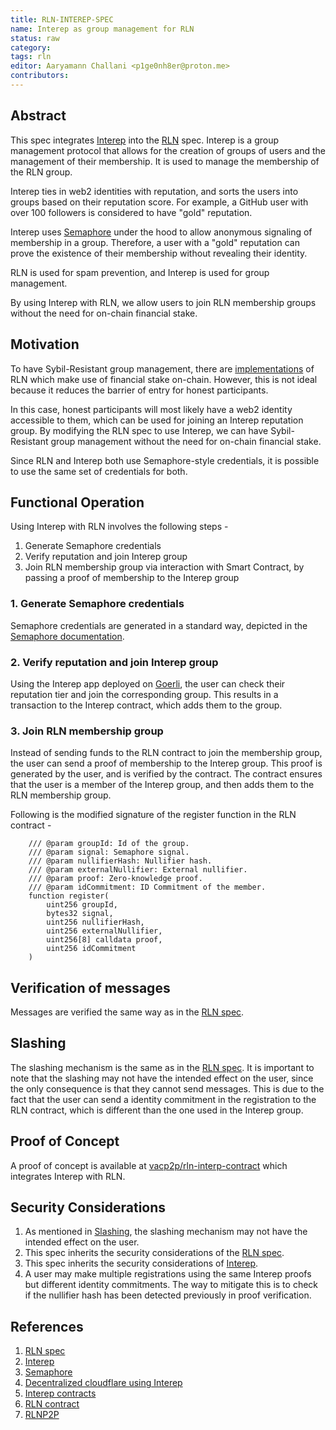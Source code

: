 ```yaml
---
title: RLN-INTEREP-SPEC
name: Interep as group management for RLN
status: raw
category:  
tags: rln
editor: Aaryamann Challani <p1ge0nh8er@proton.me>
contributors:
---
```


## Abstract

This spec integrates [Interep](https://interep.link) into the [RLN](../32/rln-v1.md) spec. 
Interep is a group management protocol that allows for the creation of groups of users and the management of their membership. 
It is used to manage the membership of the RLN group.

Interep ties in web2 identities with reputation, and sorts the users into groups based on their reputation score.
For example, a GitHub user with over 100 followers is considered to have "gold" reputation.

Interep uses [Semaphore](https://semaphore.appliedzkp.org/) under the hood to allow anonymous signaling of membership in a group.
Therefore, a user with a "gold" reputation can prove the existence of their membership without revealing their identity.

RLN is used for spam prevention, and Interep is used for group management.

By using Interep with RLN, we allow users to join RLN membership groups without the need for on-chain financial stake.

## Motivation

To have Sybil-Resistant group management, there are [implementations](https://github.com/vacp2p/rln-contract) of RLN which make use of financial stake on-chain.
However, this is not ideal because it reduces the barrier of entry for honest participants.

In this case, honest participants will most likely have a web2 identity accessible to them, which can be used for joining an Interep reputation group.
By modifying the RLN spec to use Interep, we can have Sybil-Resistant group management without the need for on-chain financial stake.

Since RLN and Interep both use Semaphore-style credentials, it is possible to use the same set of credentials for both.

## Functional Operation

Using Interep with RLN involves the following steps -

1. Generate Semaphore credentials 
2. Verify reputation and join Interep group
3. Join RLN membership group via interaction with Smart Contract, by passing a proof of membership to the Interep group

### 1. Generate Semaphore credentials

Semaphore credentials are generated in a standard way, depicted in the [Semaphore documentation](https://semaphore.appliedzkp.org/docs/guides/identities#create-deterministic-identities).

### 2. Verify reputation and join Interep group

Using the Interep app deployed on [Goerli](https://goerli.interep.link/), the user can check their reputation tier and join the corresponding group.
This results in a transaction to the Interep contract, which adds them to the group.

### 3. Join RLN membership group

Instead of sending funds to the RLN contract to join the membership group, the user can send a proof of membership to the Interep group.
This proof is generated by the user, and is verified by the contract.
The contract ensures that the user is a member of the Interep group, and then adds them to the RLN membership group.

Following is the modified signature of the register function in the RLN contract -

```solidity
    /// @param groupId: Id of the group.
    /// @param signal: Semaphore signal.
    /// @param nullifierHash: Nullifier hash.
    /// @param externalNullifier: External nullifier.
    /// @param proof: Zero-knowledge proof.
    /// @param idCommitment: ID Commitment of the member.
    function register(
        uint256 groupId,
        bytes32 signal,
        uint256 nullifierHash,
        uint256 externalNullifier,
        uint256[8] calldata proof,
        uint256 idCommitment
    )
```

## Verification of messages

Messages are verified the same way as in the [RLN spec](../32/rln-v1.md/#verification).

## Slashing

The slashing mechanism is the same as in the [RLN spec](../32/rln-v1.md/#slashing).
It is important to note that the slashing may not have the intended effect on the user, since the only consequence is that they cannot send messages.
This is due to the fact that the user can send a identity commitment in the registration to the RLN contract, which is different than the one used in the Interep group.

## Proof of Concept

A proof of concept is available at [vacp2p/rln-interp-contract](https://github.com/vacp2p/rln-interep-contract) which integrates Interep with RLN.

## Security Considerations

1. As mentioned in [Slashing](#slashing), the slashing mechanism may not have the intended effect on the user.
2. This spec inherits the security considerations of the [RLN spec](../32/rln-v1.md/#security-considerations).
3. This spec inherits the security considerations of [Interep](https://docs.interep.link/).
4. A user may make multiple registrations using the same Interep proofs but different identity commitments. The way to mitigate this is to check if the nullifier hash has been detected previously in proof verification.

## References

1. [RLN spec](../32/rln-v1.md)
2. [Interep](https://interep.link)
3. [Semaphore](https://semaphore.appliedzkp.org/)
4. [Decentralized cloudflare using Interep](https://ethresear.ch/t/decentralised-cloudflare-using-rln-and-rich-user-identities/10774)
5. [Interep contracts](https://github.com/interep-project/contracts)
6. [RLN contract](https://github.com/vacp2p/rln-contract)
7. [RLNP2P](https://rlnp2p.vac.dev/)
